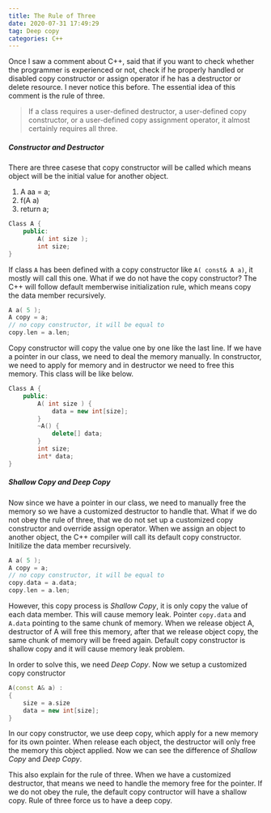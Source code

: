 ```yaml
---
title: The Rule of Three
date: 2020-07-31 17:49:29
tag: Deep copy
categories: C++
---
```

Once I saw a comment about C++, said that if you want to check whether the programmer is experienced or not, check if he properly handled or disabled copy constructor or assign operator if he has a destructor or delete resource. I never notice this before. The essential idea of this comment is the rule of three.

>If a class requires a user-defined destructor, a user-defined copy constructor, or a user-defined copy assignment operator, it almost certainly requires all three.

##### Constructor and Destructor
There are three casese that copy constructor will be called which means object will be the initial value for another object.
1. A aa = a;
2. f(A a)
3. return a;

```c++
Class A {
    public:
        A( int size );
        int size;
}
```
If class `A` has been defined with a copy constructor like `A( const& A a)`, it mostly will call this one. What if we do not have the copy constructor? The C++ will follow default memberwise initialization rule, which means copy the data member recursively.

```C++
A a( 5 );
A copy = a;
// no copy constructor, it will be equal to
copy.len = a.len;
```
Copy constructor will copy the value one by one like the last line. If we have a pointer in our class, we need to deal the memory manually. In constructor, we need to apply for memory and in destructor we need to free this memory. This class will be like below.

```C++
Class A {
    public:
        A( int size ) {
            data = new int[size];
        }
        ~A() {
            delete[] data;
        }
        int size;
        int* data;
}
```
##### Shallow Copy and Deep Copy
Now since we have a pointer in our class, we need to manually free the memory so we have a customized destructor to handle that. What if we do not obey the rule of three, that we do not set up a customized copy constructor and override assign operator. When we assign an object to another object, the C++ compiler will call its default copy constructor. Initilize the data member recursively.
```C++
A a( 5 );
A copy = a;
// no copy constructor, it will be equal to
copy.data = a.data;
copy.len = a.len;
```
However, this copy process is _Shallow Copy_, it is only copy the value of each data member. This will cause memory leak. Pointer `copy.data` and `A.data` pointing to the same chunk of memory. When we release object A, destructor of A will free this memory, after that we release object copy, the same chunk of memory will be freed again. Default copy constructor is shallow copy and it will cause memory leak problem.

In order to solve this, we need _Deep Copy_. Now we setup a customized copy constructor
```C++
A(const A& a) :
{
    size = a.size
	data = new int[size];
}
```
In our copy constructor, we use deep copy, which apply for a new memory for its own pointer. When release each object, the destructor will only free the memory this object applied. Now we can see the difference of _Shallow Copy_ and _Deep Copy_. 

This also explain for the rule of three. When we have a customized destructor, that means we need to handle the memory free for the pointer. If we do not obey the rule, the default copy contructor will have a shallow copy. Rule of three force us to have a deep copy.
